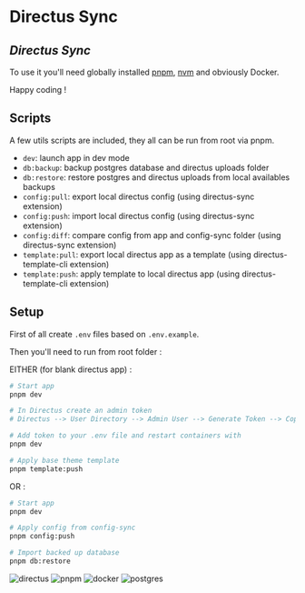 # Directus Sync

## *Directus Sync*

To use it you'll need globally installed [pnpm](https://github.com/pnpm/pnpm), [nvm](https://github.com/nvm-sh/nvm) and obviously Docker.

Happy coding !

## Scripts

A few utils scripts are included, they all can be run from root via pnpm.

- `dev`: launch app in dev mode
- `db:backup`: backup postgres database and directus uploads folder
- `db:restore`: restore postgres and directus uploads from local availables backups
- `config:pull`: export local directus config (using directus-sync extension)
- `config:push`: import local directus config (using directus-sync extension)
- `config:diff`: compare config from app and config-sync folder (using directus-sync extension)
- `template:pull`: export local directus app as a template (using directus-template-cli extension)
- `template:push`: apply template to local directus app (using directus-template-cli extension)

## Setup

First of all create `.env` files based on `.env.example`.

Then you'll need to run from root folder :

EITHER (for blank directus app) :

```bash
# Start app
pnpm dev

# In Directus create an admin token
# Directus --> User Directory --> Admin User --> Generate Token --> Copy Token --> Save User

# Add token to your .env file and restart containers with
pnpm dev

# Apply base theme template
pnpm template:push
```

OR :

```bash
# Start app
pnpm dev

# Apply config from config-sync
pnpm config:push

# Import backed up database
pnpm db:restore
```

<p float="middle">
    <img
        src="https://img.shields.io/badge/directus-%2364f.svg?style=for-the-badge&logo=directus&logoColor=white"
        alt="directus"
    />
    <img
        src="https://img.shields.io/badge/pnpm-%234a4a4a.svg?style=for-the-badge&logo=pnpm&logoColor=f69220"
        alt="pnpm"
    />
    <img
        src="https://img.shields.io/badge/docker-%230db7ed.svg?style=for-the-badge&logo=docker&logoColor=white"
        alt="docker"
    />
    <img
        src="https://img.shields.io/badge/postgres-%23316192.svg?style=for-the-badge&logo=postgresql&logoColor=white"
        alt="postgres"
    />
</p>
